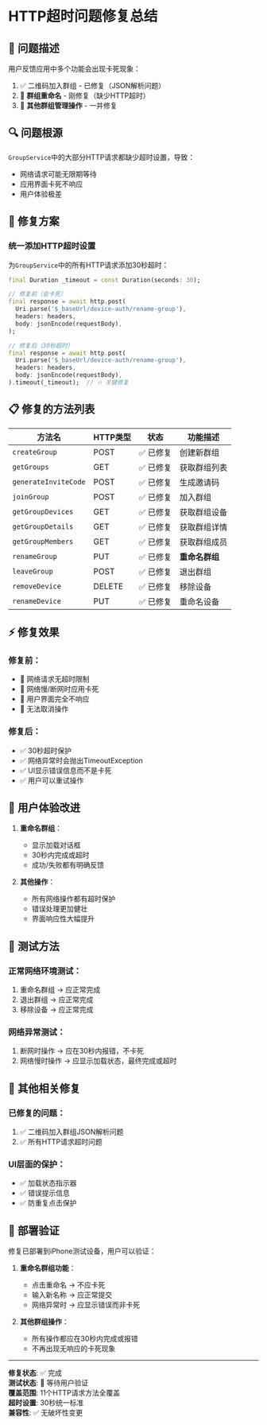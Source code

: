 # HTTP超时问题修复总结

## 🐛 问题描述

用户反馈应用中多个功能会出现卡死现象：
1. ✅ 二维码加入群组 - 已修复（JSON解析问题）
2. 🔧 **群组重命名** - 刚修复（缺少HTTP超时）
3. 🔧 **其他群组管理操作** - 一并修复

## 🔍 问题根源

`GroupService`中的大部分HTTP请求都缺少超时设置，导致：
- 网络请求可能无限期等待
- 应用界面卡死不响应
- 用户体验极差

## 🔧 修复方案

### 统一添加HTTP超时设置

为`GroupService`中的所有HTTP请求添加30秒超时：

```dart
final Duration _timeout = const Duration(seconds: 30);

// 修复前（会卡死）
final response = await http.post(
  Uri.parse('$_baseUrl/device-auth/rename-group'),
  headers: headers,
  body: jsonEncode(requestBody),
);

// 修复后（30秒超时）
final response = await http.post(
  Uri.parse('$_baseUrl/device-auth/rename-group'),
  headers: headers,
  body: jsonEncode(requestBody),
).timeout(_timeout);  // 🔥 关键修复
```

## 📋 修复的方法列表

| 方法名 | HTTP类型 | 状态 | 功能描述 |
|--------|----------|------|----------|
| `createGroup` | POST | ✅ 已修复 | 创建新群组 |
| `getGroups` | GET | ✅ 已修复 | 获取群组列表 |
| `generateInviteCode` | POST | ✅ 已修复 | 生成邀请码 |
| `joinGroup` | POST | ✅ 已修复 | 加入群组 |
| `getGroupDevices` | GET | ✅ 已修复 | 获取群组设备 |
| `getGroupDetails` | GET | ✅ 已修复 | 获取群组详情 |
| `getGroupMembers` | GET | ✅ 已修复 | 获取群组成员 |
| `renameGroup` | PUT | ✅ 已修复 | **重命名群组** |
| `leaveGroup` | POST | ✅ 已修复 | 退出群组 |
| `removeDevice` | DELETE | ✅ 已修复 | 移除设备 |
| `renameDevice` | PUT | ✅ 已修复 | 重命名设备 |

## ⚡ 修复效果

### 修复前：
- 🔴 网络请求无超时限制
- 🔴 网络慢/断网时应用卡死
- 🔴 用户界面完全不响应
- 🔴 无法取消操作

### 修复后：
- ✅ 30秒超时保护
- ✅ 网络异常时会抛出TimeoutException
- ✅ UI显示错误信息而不是卡死
- ✅ 用户可以重试操作

## 🎯 用户体验改进

1. **重命名群组**：
   - 显示加载对话框
   - 30秒内完成或超时
   - 成功/失败都有明确反馈

2. **其他操作**：
   - 所有网络操作都有超时保护
   - 错误处理更加健壮
   - 界面响应性大幅提升

## 🧪 测试方法

### 正常网络环境测试：
1. 重命名群组 → 应正常完成
2. 退出群组 → 应正常完成  
3. 移除设备 → 应正常完成

### 网络异常测试：
1. 断网时操作 → 应在30秒内报错，不卡死
2. 网络慢时操作 → 应显示加载状态，最终完成或超时

## 🔄 其他相关修复

### 已修复的问题：
1. ✅ 二维码加入群组JSON解析问题
2. ✅ 所有HTTP请求超时问题

### UI层面的保护：
- ✅ 加载状态指示器
- ✅ 错误提示信息
- ✅ 防重复点击保护

## 📱 部署验证

修复已部署到iPhone测试设备，用户可以验证：

1. **重命名群组功能**：
   - 点击重命名 → 不应卡死
   - 输入新名称 → 应正常提交
   - 网络异常时 → 应显示错误而非卡死

2. **其他群组操作**：
   - 所有操作都应在30秒内完成或报错
   - 不再出现无响应的卡死现象

---

**修复状态**: ✅ 完成  
**测试状态**: 🔄 等待用户验证  
**覆盖范围**: 11个HTTP请求方法全覆盖  
**超时设置**: 30秒统一标准  
**兼容性**: ✅ 无破坏性变更 